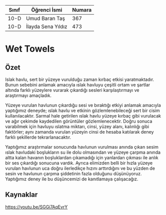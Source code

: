 Sınıf | Öğrenci İsmi | Numara
------|----------------|-----------
10-D  |Umud Baran Taş    |367
10-D  |İlayda Sena Yıldız|473

# Wet Towels
## Özet
Islak havlu, sert bir yüzeye vurulduğu zaman kırbaç etkisi yaratmaktadır. Bunun sebebini anlamak amacıyla ıslak havluyu çeşitli ortam ve şartlar altında farklı yüzeylere vurarak çıkardığı sesleri karşılaştırmayı ve araştırmayı amaçladık. 

Yüzeye vurulan havlunun çıkardığu sesi ve bıraktığı etkiyi anlamak amacıyla yaptığımız deneyde; ıslak havlu ve etkinin gözlemlenebileceği sert bir cisim kullanılacaktır. Sarmal hale getirilen ıslak havlu yüzeye kırbaç gibi vurulacak ve ağır çekimde kaydedilen görüntüler gözlemlenecektir. Doğru sonuca varabilmek için havluyu ıslatma miktarı, cinsi, yüzey alanı, kalınlığı gibi faktörler; aynı zamanda vurulan yüzeyin cinsi de hesaba katılarak deney farklı şekillerde tekrarlanacaktır.  

Yaptığımız araştırmalar sonucunda havlunun vurulması anında çıkan sesim ıslak havludaki boşlukların su ile dolu olmasından ve yüzeye çarpma anında altta kalan havanın boşluklardan çıkamadığı için yanlardan çıkması ile anlık bir ses çıkardığı sonucuna vardık. Ayrıca elimizden belli bir hızla yüzeye vurulan havlunun uca doğru ilerledikçe hızını arttırdığını ve bu yüzden de sesin ve havlunun çarpma şiddetinin fazla olduğunu düşünüyoruz. Yaptığımız deney ile bu düşüncemizi de kanıtlamaya çalışacağız. 

## Kaynaklar
https://youtu.be/SGGi7AqEvrY
